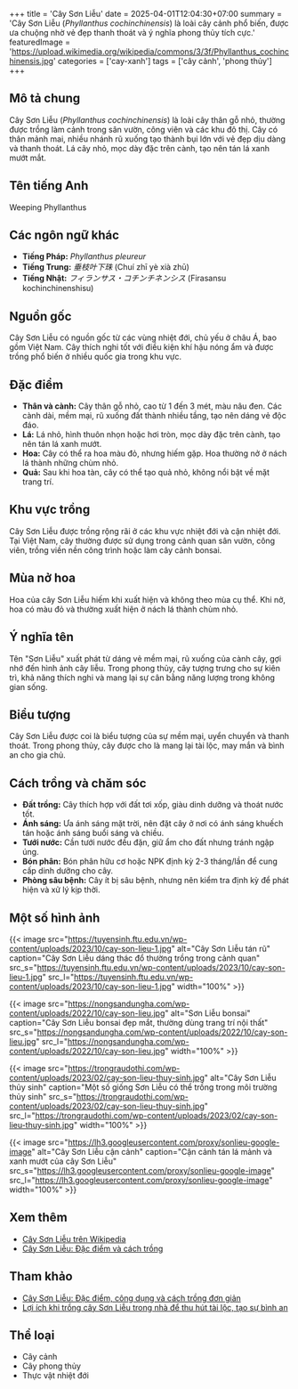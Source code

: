 +++
title = 'Cây Sơn Liễu'
date = 2025-04-01T12:04:30+07:00
summary = 'Cây Sơn Liễu (*Phyllanthus cochinchinensis*) là loài cây cảnh phổ biến, được ưa chuộng nhờ vẻ đẹp thanh thoát và ý nghĩa phong thủy tích cực.'
featuredImage = 'https://upload.wikimedia.org/wikipedia/commons/3/3f/Phyllanthus_cochinchinensis.jpg'
categories = ['cay-xanh']
tags = ['cây cảnh', 'phong thủy']
+++

## Mô tả chung

Cây Sơn Liễu (*Phyllanthus cochinchinensis*) là loài cây thân gỗ nhỏ, thường được trồng làm cảnh trong sân vườn, công viên và các khu đô thị. Cây có thân mảnh mai, nhiều nhánh rũ xuống tạo thành bụi lớn với vẻ đẹp dịu dàng và thanh thoát. Lá cây nhỏ, mọc dày đặc trên cành, tạo nên tán lá xanh mướt mắt.

## Tên tiếng Anh

Weeping Phyllanthus

## Các ngôn ngữ khác

- **Tiếng Pháp:** *Phyllanthus pleureur*
- **Tiếng Trung:** *垂枝叶下珠* (Chuí zhī yè xià zhū)
- **Tiếng Nhật:** *フィランサス・コチンチネンシス* (Firasansu kochinchinenshisu)

## Nguồn gốc

Cây Sơn Liễu có nguồn gốc từ các vùng nhiệt đới, chủ yếu ở châu Á, bao gồm Việt Nam. Cây thích nghi tốt với điều kiện khí hậu nóng ẩm và được trồng phổ biến ở nhiều quốc gia trong khu vực.

## Đặc điểm

- **Thân và cành:** Cây thân gỗ nhỏ, cao từ 1 đến 3 mét, màu nâu đen. Các cành dài, mềm mại, rũ xuống đất thành nhiều tầng, tạo nên dáng vẻ độc đáo.
- **Lá:** Lá nhỏ, hình thuôn nhọn hoặc hơi tròn, mọc dày đặc trên cành, tạo nên tán lá xanh mướt.
- **Hoa:** Cây có thể ra hoa màu đỏ, nhưng hiếm gặp. Hoa thường nở ở nách lá thành những chùm nhỏ.
- **Quả:** Sau khi hoa tàn, cây có thể tạo quả nhỏ, không nổi bật về mặt trang trí.

## Khu vực trồng

Cây Sơn Liễu được trồng rộng rãi ở các khu vực nhiệt đới và cận nhiệt đới. Tại Việt Nam, cây thường được sử dụng trong cảnh quan sân vườn, công viên, trồng viền nền công trình hoặc làm cây cảnh bonsai.

## Mùa nở hoa

Hoa của cây Sơn Liễu hiếm khi xuất hiện và không theo mùa cụ thể. Khi nở, hoa có màu đỏ và thường xuất hiện ở nách lá thành chùm nhỏ.

## Ý nghĩa tên

Tên "Sơn Liễu" xuất phát từ dáng vẻ mềm mại, rũ xuống của cành cây, gợi nhớ đến hình ảnh cây liễu. Trong phong thủy, cây tượng trưng cho sự kiên trì, khả năng thích nghi và mang lại sự cân bằng năng lượng trong không gian sống.

## Biểu tượng

Cây Sơn Liễu được coi là biểu tượng của sự mềm mại, uyển chuyển và thanh thoát. Trong phong thủy, cây được cho là mang lại tài lộc, may mắn và bình an cho gia chủ.

## Cách trồng và chăm sóc

- **Đất trồng:** Cây thích hợp với đất tơi xốp, giàu dinh dưỡng và thoát nước tốt.
- **Ánh sáng:** Ưa ánh sáng mặt trời, nên đặt cây ở nơi có ánh sáng khuếch tán hoặc ánh sáng buổi sáng và chiều.
- **Tưới nước:** Cần tưới nước đều đặn, giữ ẩm cho đất nhưng tránh ngập úng.
- **Bón phân:** Bón phân hữu cơ hoặc NPK định kỳ 2-3 tháng/lần để cung cấp dinh dưỡng cho cây.
- **Phòng sâu bệnh:** Cây ít bị sâu bệnh, nhưng nên kiểm tra định kỳ để phát hiện và xử lý kịp thời.


## Một số hình ảnh

{{< image src="https://tuyensinh.ftu.edu.vn/wp-content/uploads/2023/10/cay-son-lieu-1.jpg"
           alt="Cây Sơn Liễu tán rũ"
           caption="Cây Sơn Liễu dáng thác đổ thường trồng trong cảnh quan"
           src_s="https://tuyensinh.ftu.edu.vn/wp-content/uploads/2023/10/cay-son-lieu-1.jpg"
           src_l="https://tuyensinh.ftu.edu.vn/wp-content/uploads/2023/10/cay-son-lieu-1.jpg"
           width="100%" >}}

{{< image src="https://nongsandungha.com/wp-content/uploads/2022/10/cay-son-lieu.jpg"
           alt="Sơn Liễu bonsai"
           caption="Cây Sơn Liễu bonsai đẹp mắt, thường dùng trang trí nội thất"
           src_s="https://nongsandungha.com/wp-content/uploads/2022/10/cay-son-lieu.jpg"
           src_l="https://nongsandungha.com/wp-content/uploads/2022/10/cay-son-lieu.jpg"
           width="100%" >}}

{{< image src="https://trongraudothi.com/wp-content/uploads/2023/02/cay-son-lieu-thuy-sinh.jpg"
           alt="Cây Sơn Liễu thủy sinh"
           caption="Một số giống Sơn Liễu có thể trồng trong môi trường thủy sinh"
           src_s="https://trongraudothi.com/wp-content/uploads/2023/02/cay-son-lieu-thuy-sinh.jpg"
           src_l="https://trongraudothi.com/wp-content/uploads/2023/02/cay-son-lieu-thuy-sinh.jpg"
           width="100%" >}}

{{< image src="https://lh3.googleusercontent.com/proxy/sonlieu-google-image"
           alt="Cây Sơn Liễu cận cảnh"
           caption="Cận cảnh tán lá mảnh và xanh mướt của cây Sơn Liễu"
           src_s="https://lh3.googleusercontent.com/proxy/sonlieu-google-image"
           src_l="https://lh3.googleusercontent.com/proxy/sonlieu-google-image"
           width="100%" >}}


## Xem thêm

- [Cây Sơn Liễu trên Wikipedia](https://vi.wikipedia.org/wiki/Phyllanthus_cochinchinensis)
- [Cây Sơn Liễu: Đặc điểm và cách trồng](https://baodaknong.vn/cay-son-lieu-dac-diem-cong-dung-va-cach-trong-don-gian-171396.html)

## Tham khảo

- [Cây Sơn Liễu: Đặc điểm, công dụng và cách trồng đơn giản](https://baodaknong.vn/cay-son-lieu-dac-diem-cong-dung-va-cach-trong-don-gian-171396.html)
- [Lợi ích khi trồng cây Sơn Liễu trong nhà để thu hút tài lộc, tạo sự bình an](https://baomoi.com/loi-ich-khi-trong-cay-son-lieu-trong-nha-de-thu-hut-tai-loc-tao-su-binh-an-c51602334.epi)

## Thể loại

- Cây cảnh
- Cây phong thủy
- Thực vật nhiệt đới
